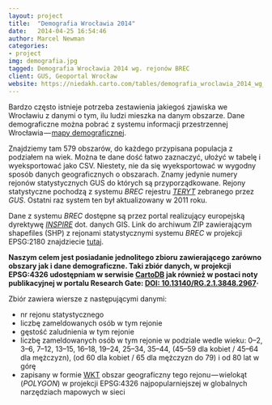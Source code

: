 ```yaml
---
layout: project
title:  "Demografia Wrocławia 2014"
date:   2014-04-25 16:54:46
author: Marcel Newman
categories:
- project
img: demografia.jpg
tagged: Demografia Wrocławia 2014 wg. rejonów BREC
client: GUS, Geoportal Wrocław
website: https://niedakh.carto.com/tables/demografia_wroclawia_2014_wg_rejonow_brec_2011/public/map
---
```


Bardzo często istnieje potrzeba zestawienia jakiegoś zjawiska we Wrocławiu z danymi o tym, ilu ludzi mieszka na danym obszarze. Dane demograficzne można pobrać z systemu informacji przestrzennej Wrocławia — <a href="http://geoportal.wroclaw.pl/www/mapa-demografia.shtml" data-href="http://geoportal.wroclaw.pl/www/mapa-demografia.shtml">mapy demograficznej</a>.

Znajdziemy tam 579 obszarów, do każdego przypisana populacja z podziałem na wiek. Można te dane dość łatwo zaznaczyć, ułożyć w tabelę i wyeksportować jako CSV. Niestety, nie da się wyeksportować w wygodny sposób danych geograficznych o obszarach. Znamy jedynie numery rejonów statystycznych GUS do których są przyporządkowane. Rejony statystyczne pochodzą z systemu <em>BREC </em>rejestru <a href="http://bip.stat.gov.pl/dzialalnosc-statystyki-publicznej/rejestr-teryt/zakres-rejestru-teryt/" data-href="http://bip.stat.gov.pl/dzialalnosc-statystyki-publicznej/rejestr-teryt/zakres-rejestru-teryt/"><em>TERYT</em></a> zebranego przez <em>GUS</em>. Ostatni raz system ten był aktualizowany w 2011 roku.

Dane z systemu <em>BREC</em> dostępne są przez portal realizujący europejską dyrektywę <a href="http://www.akademiainspire.pl/dyrektywa-inspire" data-href="http://www.akademiainspire.pl/dyrektywa-inspire"><em>INSPIRE</em></a> dot. danych GIS. Link do archiwum ZIP zawierającym shapefiles (SHP) z rejonami statystycznymi systemu <em>BREC</em> w projekcji EPSG:2180 znajdziecie <a href="http://geo.stat.gov.pl/atom_web-0.1.0/download/?fileId=006840865be32b80182bccd2806d8d3d&amp;name=PD_BREC_2011_REJ.zip" data-href="http://geo.stat.gov.pl/atom_web-0.1.0/download/?fileId=006840865be32b80182bccd2806d8d3d&amp;name=PD_BREC_2011_REJ.zip">tutaj</a>.

<strong>Naszym celem jest posiadanie jednolitego zbioru zawierającego zarówno obszary jak i dane demograficzne. Taki zbiór danych, w projekcji EPSG:4326 udostępniam w serwisie <a href="https://niedakh.cartodb.com/tables/demografia_wroclawia_2014_wg_rejonow_brec_2011">CartoDB</a> jak również w postaci noty publikacyjnej w portalu Research Gate: <a href="https://www.researchgate.net/publication/291820771_Wroclaw_demography_per_BREC_statistical_region_of_the_city">DOI: 10.13140/RG.2.1.3848.2967</a>·</strong>
<div class="graf--mixtapeEmbed">Zbiór zawiera wiersze z następującymi danymi:</div>
<ul>
	<li>nr rejonu statystycznego</li>
	<li>liczbę zameldowanych osób w tym rejonie</li>
	<li>gęstość zaludnienia w tym rejonie</li>
	<li>liczbę zameldowanych osób w tym rejonie w podziale wedle wieku: 0–2, 3–6, 7–12, 13–15, 16–18, 19–24, 25–34, 35–44, (45–59 dla kobiet / 45–64 dla mężczyzn), (od 60 dla kobiet / 65 dla mężczyzn do 79) i od 80 lat w górę</li>
	<li>zapisany w formie <a href="https://en.wikipedia.org/wiki/Well-known_text" data-href="https://en.wikipedia.org/wiki/Well-known_text">WKT</a> obszar geograficzny tego rejonu — wielokąt (<em>POLYGON</em>) w projekcji EPSG:4326 najpopularniejszej w globalnych narzędziach mapowych w sieci</li>
</ul>

